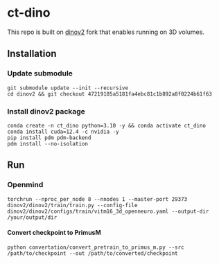 # ct-dino

This repo is built on [dinov2](https://github.com/facebookresearch/dinov2) fork that enables running on 3D volumes.

## Installation

### Update submodule
```
git submodule update --init --recursive
cd dinov2 && git checkout 47219105a5181fa4ebc81c1b892a8f0224b61f63
```
### Install dinov2 package
```
conda create -n ct_dino python=3.10 -y && conda activate ct_dino
conda install cuda=12.4 -c nvidia -y
pip install pdm pdm-backend
pdm install --no-isolation
```

## Run

### Openmind
```
torchrun --nproc_per_node 8 --nnodes 1 --master-port 29373  dinov2/dinov2/train/train.py --config-file dinov2/dinov2/configs/train/vitm16_3d_openneuro.yaml --output-dir /your/output/dir
```

#### Convert checkpoint to PrimusM
```
python convertation/convert_pretrain_to_primus_m.py --src /path/to/checkpoint --out /path/to/converted/checkpoint
```